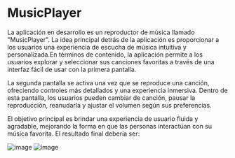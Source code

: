 # MusicPlayer
La aplicación en desarrollo es un reproductor de música llamado "MusicPlayer". La idea principal detrás de la aplicación es proporcionar a los usuarios una experiencia de escucha de música intuitiva y personalizada.En términos de contenido, la aplicación permite a los usuarios explorar y seleccionar sus canciones favoritas a través de una interfaz fácil de usar con la primera pantalla. 

La segunda pantalla se activa una vez que se reproduce una canción, ofreciendo controles más detallados y una experiencia inmersiva. Dentro de esta pantalla, los usuarios pueden cambiar de canción, pausar la reproducción, reanudarla y ajustar el volumen según sus preferencias.

El objetivo principal es brindar una experiencia de usuario fluida y agradable, mejorando la forma en que las personas interactúan con su música favorita. El resultado final debería ser: 

![image](https://github.com/Atc14/MusicPlayer/assets/132264984/035d18b5-011c-4833-bb92-ad218e34845b)
![image](https://github.com/Atc14/MusicPlayer/assets/132264984/8e2edf1d-a2e6-4d78-950e-fdf0aa973131)
